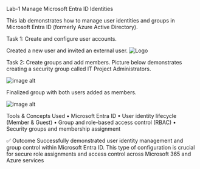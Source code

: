 Lab-1 Manage Microsoft Entra ID Identities

This lab demonstrates how to manage user identities and groups in Microsoft Entra ID (formerly Azure Active Directory).

Task 1: Create and configure user accounts.

Created a new user and invited an external user. 
 ![Logo](https://github.com/dy1000/Lab-1---Manage-Microsoft-Entra-ID-Identities/raw/main/Files/Image%201%20-%20Lab1.png?raw=true)


Task 2: Create groups and add members. Picture below demonstrates creating a security group called IT Project Administrators. 

![image alt](https://github.com/dy1000/Azure-Administrator-AZ-104-Labs/blob/main/Labs/All-Files/Lab-Picture-2.png?raw=true)

Finalized group with both users added as members. 

![image alt](https://github.com/dy1000/Azure-Administrator-AZ-104-Labs/blob/main/Labs/All-Files/Lab-Picture-3.png?raw=true)

Tools & Concepts Used • Microsoft Entra ID • User identity lifecycle (Member & Guest) • Group and role-based access control (RBAC) • Security groups and membership assignment

✅ Outcome Successfully demonstrated user identity management and group control within Microsoft Entra ID. This type of configuration is crucial for secure role assignments and access control across Microsoft 365 and Azure services
